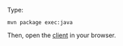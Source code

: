 Type:

```
mvn package exec:java
```

Then, open the [client](http://jsbin.com/rixiku/1/watch?js,console) in your browser.